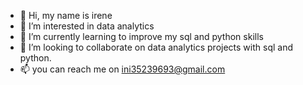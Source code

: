 - 👋 Hi, my name is irene
- 👀 I’m interested in data analytics
- 🌱 I’m currently learning to improve my sql and python skills
- 💞️ I’m looking to collaborate on data analytics projects with sql and python.
- 📫 you can reach me on ini35239693@gmail.com

<!---
ini35239693/ini35239693 is a ✨ special ✨ repository because its `README.md` (this file) appears on your GitHub profile.
You can click the Preview link to take a look at your changes.
--->
